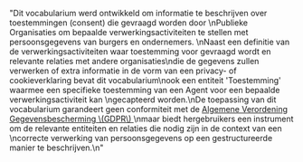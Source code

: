 "Dit vocabularium werd ontwikkeld om informatie te beschrijven over toestemmingen (consent) die gevraagd worden door \nPublieke Organisaties om bepaalde verwerkingsactiviteiten te stellen met persoonsgegevens van burgers en ondernemers. \nNaast een definitie van de verwerkingsactiviteiten waar toestemming voor gevraagd wordt en relevante relaties met andere organisaties\ndie de gegevens zullen verwerken of extra informatie in de vorm van een privacy- of cookieverklaring bevat dit vocabularium\nook een entiteit 'Toestemming' waarmee een specifieke toestemming van een Agent voor een bepaalde verwerkingsactiviteit kan \ngecapteerd worden.\nDe toepassing van dit vocabularium garandeert geen conformiteit met de [Algemene Verordening Gegevensbescherming \\(GDPR\\) ](http://data.europa.eu/eli/reg/2016/679/oj)\nmaar biedt hergebruikers een instrument om de relevante entiteiten en relaties die nodig zijn in de context van een \ncorrecte verwerking van persoonsgegevens op een gestructureerde manier te beschrijven.\n"